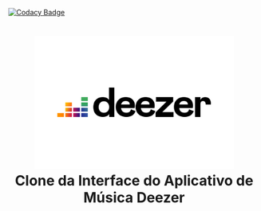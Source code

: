
[![Codacy Badge](https://api.codacy.com/project/badge/Grade/bd16ff9a284848a6add8ffd34ec47661)](https://app.codacy.com/gh/tamirysnogueira/Deezer?utm_source=github.com&utm_medium=referral&utm_content=tamirysnogueira/Deezer&utm_campaign=Badge_Grade_Settings)

<h1 align="center">
    <img src="img/imgs/Deezer-Logo.wine.png" width=400px alt="logo_deezer">
    <br>
    Clone da Interface do Aplicativo de Música Deezer
</h1>